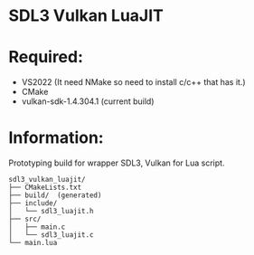 # SDL3 Vulkan LuaJIT

# Required:
 * VS2022 (It need NMake so need to install c/c++ that has it.)
 * CMake
 * vulkan-sdk-1.4.304.1 (current build)

# Information:
 Prototyping build for wrapper SDL3, Vulkan for Lua script.

 
```
sdl3_vulkan_luajit/
├── CMakeLists.txt
├── build/  (generated)
├── include/
│   └── sdl3_luajit.h
├── src/
│   ├── main.c
│   └── sdl3_luajit.c
└── main.lua
```










